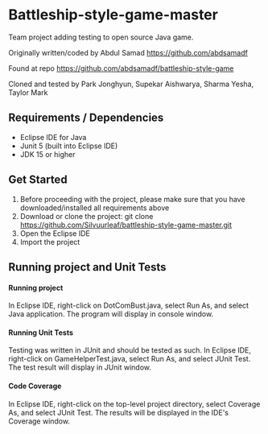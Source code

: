 # Battleship-style-game-master
Team project adding testing to open source Java game.

Originally written/coded by Abdul Samad https://github.com/abdsamadf 

Found at repo https://github.com/abdsamadf/battleship-style-game

Cloned and tested by Park Jonghyun, Supekar Aishwarya, Sharma Yesha, Taylor Mark 

## Requirements / Dependencies
* Eclipse IDE for Java
* Junit 5 (built into Eclipse IDE)
* JDK 15 or higher

## Get Started
1. Before proceeding with the project, please make sure that you have downloaded/installed all requirements above
2. Download or clone the project: git clone https://github.com/Silvuurleaf/battleship-style-game-master.git
3. Open the Eclipse IDE
4. Import the project

## Running project and Unit Tests
#### Running project
In Eclipse IDE, right-click on DotComBust.java, select Run As, and select Java application. The program will display in console window.

#### Running Unit Tests
Testing was written in JUnit and should be tested as such. In Eclipse IDE, right-click on GameHelperTest.java, select Run As, and select JUnit Test. The test result will display in JUnit window. 

#### Code Coverage
In Eclipse IDE, right-click on the top-level project directory, select Coverage As, and select JUnit Test. The results will be displayed in the IDE's Coverage window.
